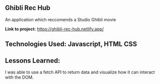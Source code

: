 ## Ghibli Rec Hub
An application which reccomends a Studio Ghibli movie 

**Link to project:** https://ghibli-rec-hub.netlify.app/


## Technologies Used: Javascript, HTML CSS


## Lessons Learned:
I was able to use a fetch API to return data and visualize how it can interact with the DOM.
